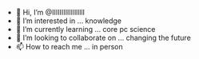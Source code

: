 - 👋 Hi, I’m @IIIIIIIIIIlllllllI
- 👀 I’m interested in ... knowledge
- 🌱 I’m currently learning ... core pc science
- 💞️ I’m looking to collaborate on ... changing the future
- 📫 How to reach me ... in person

<!---
IIIIIIIIIIlllllllI/IIIIIIIIIIlllllllI is a ✨ special ✨ repository because its `README.md` (this file) appears on your GitHub profile.
You can click the Preview link to take a look at your changes.
--->
